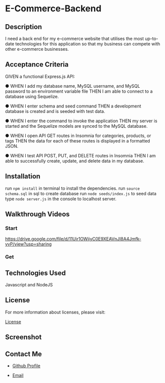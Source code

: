 # E-Commerce-Backend

## Description

I need a back end for my e-commerce website that utilises the most up-to-date technologies for this application so that my business can compete with other e-commerce businesses.

## Acceptance Criteria

GIVEN a functional Express.js API:

● WHEN I add my database name, MySQL username, and MySQL password to an environment variable file THEN I am able to connect to a database using Sequelize.

● WHEN I enter schema and seed command THEN a development database is created and is seeded with test data.

● WHEN I enter the command to invoke the application THEN my server is started and the Sequelize models are synced to the MySQL database.

● WHEN I open API GET routes in Insomnia for categories, products, or tags THEN the data for each of these routes is displayed in a formatted JSON.

● WHEN I test API POST, PUT, and DELETE routes in Insomnia THEN I am able to successfully create, update, and delete data in my database.

## Installation

run `npm install` in terminal to install the dependencies.
run `source schema.sql` in sql to create database
run `node seeds/index.js` to seed data
type `node server.js` in the console to localhost server.

## Walkthrough Videos

### Start

https://drive.google.com/file/d/11Uir1OWiiyC0E9XEAVnJI8A4Jmfk-vvP/view?usp=sharing

### Get

## Technologies Used

Javascript and NodeJS

## License

For more information about licenses, please visit:

[License](https://opensource.org/licenses/MIT)

## Screenshot

## Contact Me

- [Github Profile](https://github.com/Jayad619)

- [Email](jayadusama@hotmail.co.uk)
